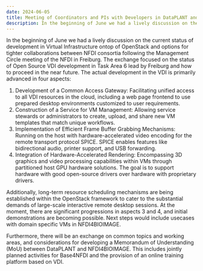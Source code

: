 ```yaml
---
date: 2024-06-05
title: Meeting of Coordinators and PIs with Developers in DataPLANT and NFDI4BIOIMAGE Projects
description: In the beginning of June we had a lively discussion on the current status of development in Virtual Infrastructure ontop of OpenStack and options for tighter collaborations between NFDI consortia following the Management Circle meeting of the NFDI in Freiburg. The exchange focused on... 
---
```

In the beginning of June we had a lively discussion on the current status of development in Virtual Infrastructure ontop of OpenStack and options for tighter collaborations between NFDI consortia following the Management Circle meeting of the NFDI in Freiburg. The exchange focused on the status of Open Source VDI development in Task Area 6 lead by Freiburg and how to proceed in the near future. The actual development in the VDI is primarily advanced in four aspects:
1. Development of a Common Access Gateway: Facilitating unified access to all VDI resources in the cloud, including a web page frontend to use prepared desktop environments customized to user requirements.
2. Construction of a Service for VM Management: Allowing service stewards or administrators to create, upload, and share new VM templates that match unique workflows.
3. Implementation of Efficient Frame Buffer Grabbing Mechanisms: Running on the host with hardware-accelerated video encoding for the remote transport protocol SPICE. SPICE enables features like bidirectional audio, printer support, and USB forwarding.
4. Integration of Hardware-Accelerated Rendering: Encompassing 3D graphics and video processing capabilities within VMs through partitioned host GPU hardware solutions. The goal is to support hardware with good open-source drivers over hardware with proprietary drivers.

Additionally, long-term resource scheduling mechanisms are being established within the OpenStack framework to cater to the substantial demands of large-scale interactive remote desktop sessions. At the moment, there are significant progressions in aspects 3 and 4, and initial demonstrations are becoming possible. Next steps would include usecases with domain specific VMs in NFDI4BIOIMAGE.

Furthermore, there will be an exchange on common topics and working areas, and considerations for developing a Memorandum of Understanding (MoU) between DataPLANT and NFDI4BIOIMAGE. This includes jointly planned activities for Base4NFDI and the provision of an online training platform based on VDI.